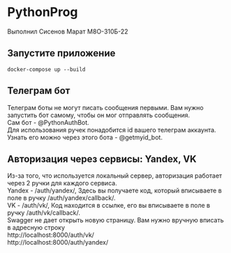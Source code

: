 # PythonProg
Выполнил Сисенов Марат М8О-310Б-22

## Запустите приложение
```
docker-compose up --build
```

## Телеграм бот
Телеграм боты не могут писать сообщения первыми. Вам нужно запустить бот самому, чтобы он мог отправлять сообщения.\
Сам бот - @PythonAuthBot.\
Для использования ручек понадобится id вашего телеграм аккаунта. Узнать его можно через этого бота - @getmyid_bot.

## Авторизация через сервисы: Yandex, VK
Из-за того, что используется локальный сервер, авторизация работает через 2 ручки для каждого сервиса.\
Yandex - /auth/yandex/, Здесь вы получаете код, который вписываете в поле в ручку /auth/yandex/callback/.\
VK - /auth/vk/, Код находится в ссылке, его вы вписываете в поле в ручку /auth/vk/callback/.\
Swagger не дает открыть новую страницу. Вам нужно вручную вписать в адресную строку\
http://localhost:8000/auth/vk/ \
http://localhost:8000/auth/yandex/